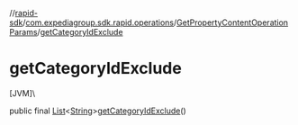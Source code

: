 //[rapid-sdk](../../../index.md)/[com.expediagroup.sdk.rapid.operations](../index.md)/[GetPropertyContentOperationParams](index.md)/[getCategoryIdExclude](get-category-id-exclude.md)

# getCategoryIdExclude

[JVM]\

public final [List](https://docs.oracle.com/javase/8/docs/api/java/util/List.html)&lt;[String](https://docs.oracle.com/javase/8/docs/api/java/lang/String.html)&gt;[getCategoryIdExclude](get-category-id-exclude.md)()
